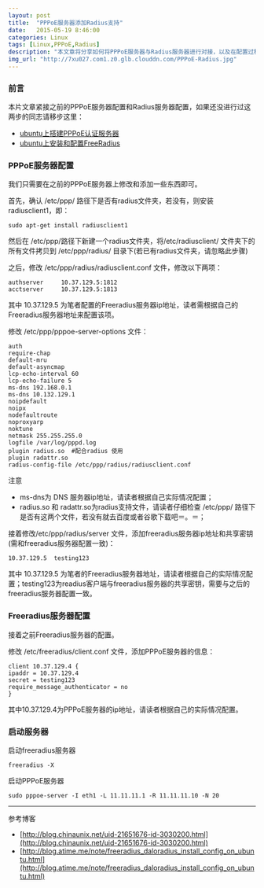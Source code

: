 ```yaml
---
layout: post
title:  "PPPoE服务器添加Radius支持"
date:   2015-05-19 8:46:00
categories: Linux
tags: [Linux,PPPoE,Radius]
description: "本文章将分享如何将PPPoE服务器与Radius服务器进行对接，以及在配置过程中遇到的一些问题解决办法。"
img_url: "http://7xu027.com1.z0.glb.clouddn.com/PPPoE-Radius.jpg"
---
```


### 前言

本片文章紧接之前的PPPoE服务器配置和Radius服务器配置，如果还没进行过这两步的同志请移步这里：

+ [ubuntu上搭建PPPoE认证服务器](/linux/2015/04/18/build-PPPoE-On-Ubuntu.html)
+ [ubuntu上安装和配置FreeRadius](/linux/2015/04/29/build-FreeRadius-On-Ubuntu.html)

### PPPoE服务器配置

我们只需要在之前的PPPoE服务器上修改和添加一些东西即可。

首先，确认 /etc/ppp/   路径下是否有radius文件夹，若没有，则安装radiusclient1，即：

    sudo apt-get install radiusclient1

然后在 /etc/ppp/路径下新建一个radius文件夹，将/etc/radiusclient/ 文件夹下的所有文件拷贝到 /etc/ppp/radius/ 目录下(若已有radius文件夹，请忽略此步骤)

之后，修改 /etc/ppp/radius/radiusclient.conf 文件，修改以下两项：

    authserver     10.37.129.5:1812
    acctserver     10.37.129.5:1813

其中  10.37.129.5  为笔者配置的Freeradius服务器ip地址，读者需根据自己的Freeradius服务器地址来配置该项。

修改 /etc/ppp/pppoe-server-options 文件：

    auth
    require-chap
    default-mru
    default-asyncmap
    lcp-echo-interval 60
    lcp-echo-failure 5
    ms-dns 192.168.0.1
    ms-dns 10.132.129.1
    noipdefault
    noipx
    nodefaultroute
    noproxyarp
    noktune
    netmask 255.255.255.0
    logfile /var/log/pppd.log
    plugin radius.so  #配合radius 使用
    plugin radattr.so
    radius-config-file /etc/ppp/radius/radiusclient.conf

注意

+ ms-dns为 DNS 服务器ip地址，请读者根据自己实际情况配置；
+ radius.so 和 radattr.so为radius支持文件，请读者仔细检查 /etc/ppp/ 路径下是否有这两个文件，若没有就去百度或者谷歌下载吧＝。＝；


接着修改/etc/ppp/radius/server 文件，添加freeradius服务器ip地址和共享密钥(需和freeradius服务器配置一致)：

    10.37.129.5  testing123

其中 10.37.129.5 为笔者的Freeradius服务器地址，请读者根据自己的实际情况配置；testing123为readius客户端与freeradius服务器的共享密钥，需要与之后的freeradius服务器配置一致。

### Freeradius服务器配置

接着之前Freeradius服务器的配置。

修改 /etc/freeradius/client.conf 文件，添加PPPoE服务器的信息：

    client 10.37.129.4 {
    ipaddr = 10.37.129.4
    secret = testing123
    require_message_authenticator = no
    }
其中10.37.129.4为PPPoE服务器的ip地址，请读者根据自己的实际情况配置。

### 启动服务器

启动freeradius服务器

    freeradius -X

启动PPPoE服务器

    sudo pppoe-server -I eth1 -L 11.11.11.1 -R 11.11.11.10 -N 20

***

参考博客

+ [http://blog.chinaunix.net/uid-21651676-id-3030200.html](http://blog.chinaunix.net/uid-21651676-id-3030200.html)
+ [http://blog.atime.me/note/freeradius_daloradius_install_config_on_ubuntu.html](http://blog.atime.me/note/freeradius_daloradius_install_config_on_ubuntu.html)